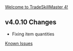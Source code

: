 [Welcome to TradeSkillMaster 4!](https://blog.tradeskillmaster.com/tradeskillmaster-4-released/)


## v4.0.10 Changes

* Fixing item quantities

[Known Issues](http://support.tradeskillmaster.com/display/KB/TSM4+Currently+Known+Issues)

